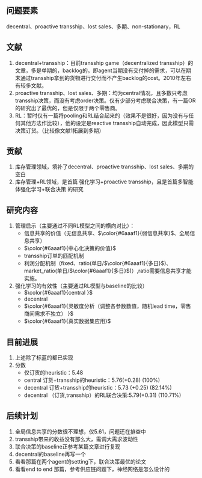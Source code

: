 ## 问题要素
decentral、proactive transship、lost sales、多期、non-stationary，RL
## 文献
1. decentral+transship：目前transship game（decentralized transship）的文章，多是单期的，backlog的。即agent当期没有交付掉的需求，可以在期末通过transship拿到的货物进行交付而不产生backlog的cost。2010年左右有较多文献。
2. proactive transship、lost sales、多期：均为central情况，且多数只考虑transship决策，而没有考虑order决策。仅有少部分考虑联合决策，有一篇OR的研究出了最优的，但是仅限于两个零售商。
3. RL：暂时仅有一篇将pooling和RL结合起来的（效果不是很好，因为没有与任何其他方法作比较），他的设定是reactive transship自动完成，因此模型只需决策订货。（比较像文献1拓展到多期）
## 贡献
1. 库存管理领域，填补了decentral、proactive transship、lost sales、多期的空白
2. 库存管理+RL领域，是首篇 强化学习+proactive transship，且是首篇多智能体强化学习+联合决策 的研究
## 研究内容
1. 管理启示（主要通过不同RL模型之间的横向对比）：
   + 信息共享的价值（无信息共享、$\color{#6aaaf1}{弱信息共享}$、全局信息共享）
   + $\color{#6aaaf1}{中心化决策的价值}$
   + transship订单的匹配机制
   + 利润分配机制（fixed、ratio(单日/$\color{#6aaaf1}{多日}$)、market_ratio(单日/$\color{#6aaaf1}{多日}$)）,ratio需要信息共享才能实施。
2. 强化学习的有效性（主要通过RL模型与baseline的比较）
   + $\color{#6aaaf1}{central }$
   + decentral
   + $\color{#6aaaf1}{灵敏度分析（调整各参数数值，随机lead time，零售商间需求不独立） }$
   + $\color{#6aaaf1}{真实数据集应用}$
## 目前进展
1. 上述除了标蓝的都已实现
2. 分数
   + 仅订货的heuristic：5.48
   + central 订货+transship的heuristic：5.76(+0.28) (100%)
   + decentral 订货+transship的heuristic：5.73 (+0.25) (82.14%)
   + decentral （订货,transship）的RL联合决策:5.79(+0.31) (110.71%)
## 后续计划
1. 全局信息共享的分数很不理想，仅5.61，问题还在排查中
2. transship带来的收益没有那么大，需调大需求波动性
3. 联合决策的baseline正参考某篇文章进行复现
4. decentral的baseline再写一个
5. 看看那篇在两个agent的setting下，联合决策最优的论文
6. 看看end to end 那篇，参考供应链问题下，神经网络是怎么设计的
